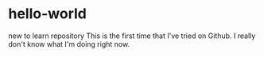 # hello-world
new to learn repository
This is the first time that I've tried on Github.
I really don't know what I'm doing right now.
